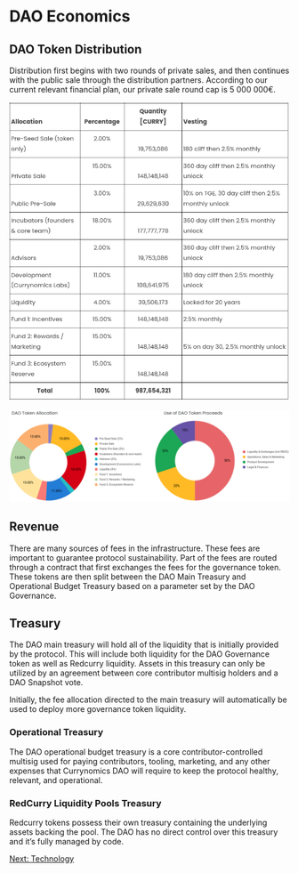 # DAO Economics
## DAO Token Distribution
Distribution first begins with two rounds of private sales, and then continues with the public sale through the distribution partners. According to our current relevant financial plan, our private sale round cap is 5 000 000€.

![image](../../media/img/curry_distribution.png)


![image](../../media/img/curry_allocation.png)

## Revenue
There are many sources of fees in the infrastructure. These fees are important to guarantee protocol sustainability. Part of the fees are routed through a contract that first exchanges the fees for the governance token. These tokens are then split between the DAO Main Treasury and Operational Budget Treasury based on a parameter set by the DAO Governance.

## Treasury
The DAO main treasury will hold all of the liquidity that is initially provided by the protocol. This will include both liquidity for the DAO Governance token as well as Redcurry liquidity. Assets in this treasury can only be utilized by an agreement between core contributor multisig holders and a DAO Snapshot vote.

Initially, the fee allocation directed to the main treasury will automatically be used to deploy more governance token liquidity.

### Operational Treasury
The DAO operational budget treasury is a core contributor-controlled multisig used for paying contributors, tooling, marketing, and any other expenses that Currynomics DAO will require to keep the protocol healthy, relevant, and operational.

### RedCurry Liquidity Pools Treasury 
Redcurry tokens possess their own treasury containing the underlying assets backing the pool. The DAO has no direct control over this treasury and it’s fully managed by code.

[Next: Technology](/asset/technology/overview.md)